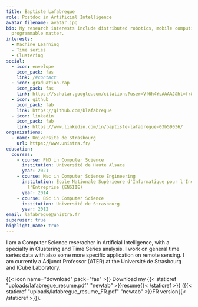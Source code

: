 ```yaml
---
title: Baptiste Lafabregue
role: Postdoc in Artificial Intelligence
avatar_filename: avatar.jpg
bio: My research interests include distributed robotics, mobile computing and
  programmable matter.
interests:
  - Machine Learning
  - Time series
  - Clustering 
social:
  - icon: envelope
    icon_pack: fas
    link: /#contact
  - icon: graduation-cap
    icon_pack: fas
    link: https://scholar.google.com/citations?user=Vf6h4YsAAAAJ&hl=fr&oi=sra
  - icon: github
    icon_pack: fab
    link: https://github.com/blafabregue
  - icon: linkedin
    icon_pack: fab
    link: https://www.linkedin.com/in/baptiste-lafabregue-03b59036/
organizations:
  - name: Université de Strasbourg
    url: https://www.unistra.fr/
education:
  courses:
    - course: PhD in Computer Science
      institution: Université de Haute Alsace
      year: 2021
    - course: Msc in Computer Science Engineering
      institution: École Nationale Supérieure d'Informatique pour l'Industrie et
        l'Entreprise (ENSIIE)
      year: 2014
    - course: BSc in Computer Science
      institution: Université de Strasbourg
      year: 2012
email: lafabregue@unistra.fr
superuser: true
highlight_name: true
---
```


I am a Computer Science reseracher in Artificial Intelligence, with a specialty in Clustering and Time Series analysis. I work on general time series data with also some more specific application on remote sensing. I am currently a Adjunct Professor (ATER) at the Université de Strasbourg and ICube Laboratory.

{{< icon name="download" pack="fas" >}} Download my {{< staticref "uploads/lafabregue_resume.pdf" "newtab" >}}resume{{< /staticref >}} ({{< staticref "uploads/lafabregue_resume_FR.pdf" "newtab" >}}FR version{{< /staticref >}}).
